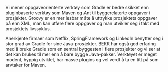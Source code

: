 Vi mener oppgaveorienterte verktøy som Gradle er bedre skikket enn pluginbaserte verktøy som Maven og Ant til byggerelaterte oppgaver i prosjekter. Groovy er en mer lesbar måte å uttrykke prosjektets oppgaver på enn XML, man kan utføre flere oppgaver og man utvikler seg i takt med prosjektets livssyklus. 

Anerkjente firmaer som Netflix, SpringFramework og LinkedIn benytter seg i stor grad av Gradle for sine Java-prosjekter. BEKK har også god erfaring med å bruke Gradle som en sentral byggesten i flere prosjekter og vi ser at det kan brukes til mer enn å bare bygge Java-pakker. Verktøyet er meget modent, hyppig utviklet, har masse plugins og vel verdt å ta en titt på som arvtaker for Maven.